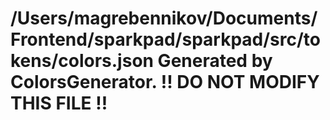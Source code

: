# /Users/magrebennikov/Documents/Frontend/sparkpad/sparkpad/src/tokens/colors.json Generated by ColorsGenerator. !! DO NOT MODIFY THIS FILE !!
